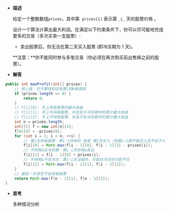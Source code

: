 
-  **描述**

	给定一个整数数组`prices`，其中第  `prices[i]` 表示第 `_i_` 天的股票价格 。​
	
	设计一个算法计算出最大利润。在满足以下约束条件下，你可以尽可能地完成更多的交易（多次买卖一支股票）:
	- 卖出股票后，你无法在第二天买入股票 (即冷冻期为 1 天)。
	
	**注意：**你不能同时参与多笔交易（你必须在再次购买前出售掉之前的股票）。


- **解答**

```java
public int maxProfit(int[] prices) {  
    // 核心是：在于要找到达到第i的N条路径  
    if (prices.length == 0) {  
        return 0;  
    }  
    // f[i][0]: 手上持有股票的最大收益  
    // f[i][1]: 手上不持有股票，并且处于冷冻期中的累计最大收益    
    // f[i][2]: 手上不持有股票，并且不在冷冻期中的累计最大收益    
    int n = prices.length;  
    int[][] f = new int[n][3];  
    f[0][0] = -prices[0];  
    for (int i = 1; i < n; ++i) {  
        // 第i天持有股票：第i-1持有的 或者 第i天买入（则第i-1就不能买入且不处于冷冻期）  
        f[i][0] = Math.max(f[i - 1][0], f[i - 1][2] - prices[i]);  
        // 不持有&在冷冻期：第i-1天持有&卖出  
        f[i][1] = f[i - 1][0] + prices[i];  
        // 不持有&不在冷冻：第i-1天没操作，可能在冷冻也可能不在  
        f[i][2] = Math.max(f[i - 1][1], f[i - 1][2]);  
    }  
    // 最后一天肯定不会持有股票  
    return Math.max(f[n - 1][1], f[n - 1][2]);  
}

```


-  **思考**

	多种情况分析

